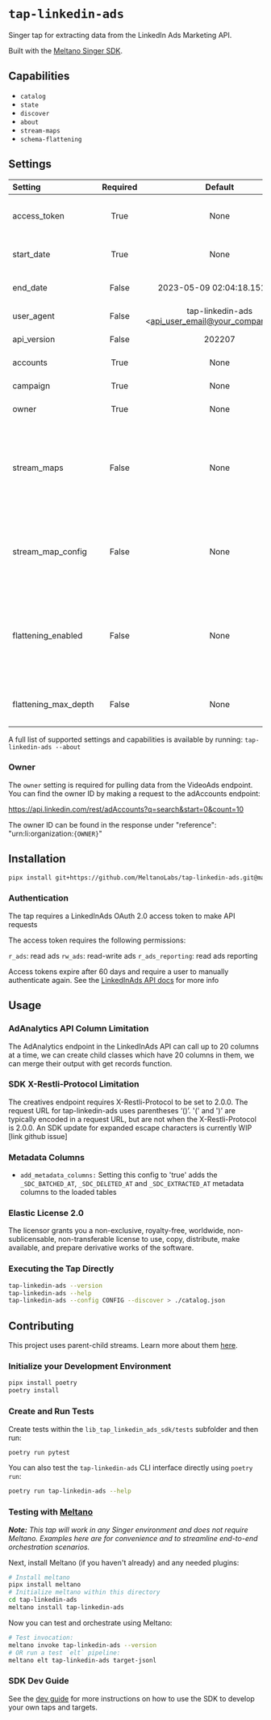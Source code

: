 # `tap-linkedin-ads`

Singer tap for extracting data from the LinkedIn Ads Marketing API.

Built with the [Meltano Singer SDK](https://sdk.meltano.com).

## Capabilities

* `catalog`
* `state`
* `discover`
* `about`
* `stream-maps`
* `schema-flattening`

## Settings

| Setting             | Required | Default | Description |
|:--------------------|:--------:|:-------:|:------------|
| access_token        | True     | None    | The token to authenticate against the API service |
| start_date          | True     | None    | The earliest record date to sync |
| end_date            | False    | 2023-05-09 02:04:18.151589 | The latest record date to sync |
| user_agent          | False    | tap-linkedin-ads <api_user_email@your_company.com> | API ID      |
| api_version         | False    | 202207  | LinkedInAds API Version |
| accounts            | True     | None    | LinkedInAds Account ID |
| campaign            | True     | None    | LinkedInAds Campaign ID |
| owner               | True     | None    | LinkedInAds Owner ID |
| stream_maps         | False    | None    | Config object for stream maps capability. For more information check out [Stream Maps](https://sdk.meltano.com/en/latest/stream_maps.html). |
| stream_map_config   | False    | None    | User-defined config values to be used within map expressions. |
| flattening_enabled  | False    | None    | 'True' to enable schema flattening and automatically expand nested properties. |
| flattening_max_depth| False    | None    | The max depth to flatten schemas. |

A full list of supported settings and capabilities is available by running: `tap-linkedin-ads --about`


### Owner

The ```owner``` setting is required for pulling data from the VideoAds endpoint. You can find the owner ID by making a
request to the adAccounts endpoint:

 https://api.linkedin.com/rest/adAccounts?q=search&start=0&count=10

 The owner ID can be found in the response under "reference": "urn:li:organization:```{OWNER}```"


## Installation

```bash
pipx install git+https://github.com/MeltanoLabs/tap-linkedin-ads.git@main
```
### Authentication

The tap requires a LinkedInAds OAuth 2.0 access token to make API requests

The access token requires the following permissions:

```r_ads```: read ads
```rw_ads```: read-write ads
```r_ads_reporting```: read ads reporting

Access tokens expire after 60 days and require a user to manually authenticate
again. See the [LinkedInAds API docs](https://learn.microsoft.com/en-us/linkedin/shared/authentication/postman-getting-started) for more info

## Usage

### AdAnalytics API Column Limitation

The AdAnalytics endpoint in the LinkedInAds API can call up to 20 columns at a time, we can create child classes which have 20 columns in them, we can merge their output with get records function.

### SDK X-Restli-Protocol Limitation

The creatives endpoint requires X-Restli-Protocol to be set to 2.0.0. The request URL for tap-linkedin-ads uses parentheses ‘()’. '(' and ')' are typically
encoded in a request URL, but are not when the X-Restli-Protocol is 2.0.0. An SDK update for expanded escape characters is currently WIP [link github issue]


### Metadata Columns

- `add_metadata_columns:` Setting this config to 'true' adds the `_SDC_BATCHED_AT`, `_SDC_DELETED_AT` and `_SDC_EXTRACTED_AT` metadata columns to the loaded tables

### Elastic License 2.0

The licensor grants you a non-exclusive, royalty-free, worldwide, non-sublicensable, non-transferable license to use, copy, distribute, make available, and prepare derivative works of the software.

### Executing the Tap Directly

```bash
tap-linkedin-ads --version
tap-linkedin-ads --help
tap-linkedin-ads --config CONFIG --discover > ./catalog.json
```

## Contributing

This project uses parent-child streams. Learn more about them [here](https://gitlab.com/meltano/sdk/-/blob/main/docs/parent_streams.md).

### Initialize your Development Environment

```bash
pipx install poetry
poetry install
```

### Create and Run Tests

Create tests within the `lib_tap_linkedin_ads_sdk/tests` subfolder and
  then run:

```bash
poetry run pytest
```

You can also test the `tap-linkedin-ads` CLI interface directly using `poetry run`:

```bash
poetry run tap-linkedin-ads --help
```

### Testing with [Meltano](https://www.meltano.com)

_**Note:** This tap will work in any Singer environment and does not require Meltano.
Examples here are for convenience and to streamline end-to-end orchestration scenarios._

Next, install Meltano (if you haven't already) and any needed plugins:

```bash
# Install meltano
pipx install meltano
# Initialize meltano within this directory
cd tap-linkedin-ads
meltano install tap-linkedin-ads
```

Now you can test and orchestrate using Meltano:

```bash
# Test invocation:
meltano invoke tap-linkedin-ads --version
# OR run a test `elt` pipeline:
meltano elt tap-linkedin-ads target-jsonl
```

### SDK Dev Guide

See the [dev guide](https://sdk.meltano.com/en/latest/dev_guide.html) for more instructions on how to use the SDK to
develop your own taps and targets.
